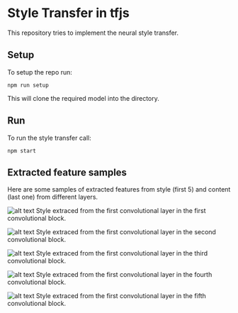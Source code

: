 # Style Transfer in tfjs

This repository tries to implement the neural style transfer.

## Setup

To setup the repo run:

`npm run setup`

This will clone the required model into the directory.

## Run

To run the style transfer call:

`npm start`

## Extracted feature samples

Here are some samples of extracted features from style (first 5) and content (last one) from different layers.

![alt text](./featureSamples/styleTransfer/500_39807.625_style1.png "block1_conv1")
Style extraced from the first convolutional layer in the first convolutional block.

![alt text](./featureSamples/styleTransfer/500_58900656_style2.png "block2_conv1")
Style extraced from the first convolutional layer in the second convolutional block.

![alt text](./featureSamples/styleTransfer/500_29894260_style3.png "block3_conv1")
Style extraced from the first convolutional layer in the third convolutional block.

![alt text](./featureSamples/styleTransfer/500_2514929.5_style4.png "block4_conv1")
Style extraced from the first convolutional layer in the fourth convolutional block.

![alt text](./featureSamples/styleTransfer/500_82911.734375_style5.png "block5_conv1")
Style extraced from the first convolutional layer in the fifth convolutional block.
